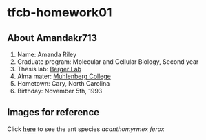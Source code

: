 # tfcb-homework01

## About Amandakr713
1. Name: Amanda Riley
2. Graduate program: Molecular and Cellular Biology, Second year 
3. Thesis lab: [Berger Lab](https://research.fhcrc.org/berger/en.html)
4. Alma mater: [Muhlenberg College](https://www.muhlenberg.edu/) 
5. Hometown: Cary, North Carolina
6. Birthday: November 5th, 1993

## Images for reference
Click [here](images/acanthomyrmex-ferox.jpg) to see the ant species *acanthomyrmex ferox* 



